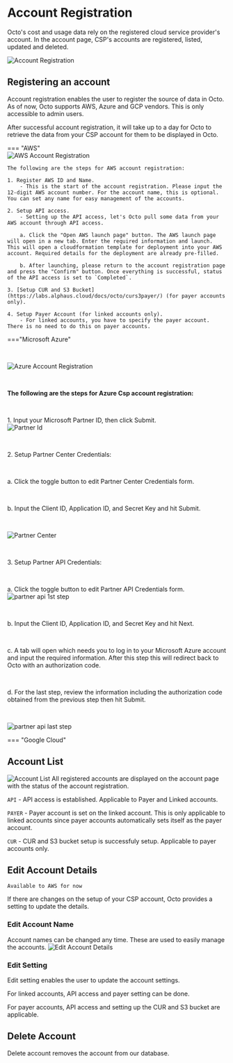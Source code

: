 # Account Registration
Octo's cost and usage data rely on the registered cloud service provider's account. In the account page, CSP's accounts are registered, listed, updated and deleted.

![Account Registration](https://lh3.googleusercontent.com/drive-viewer/AEYmBYTLM5YNrA_zbqxqIVvZ1tjs4wZB-MERQiUAI7sKPqxWAuHBChlD3YnxMAbbQMlEBZAM8JPvZaYmQqU6ja1UNMIjYDlcpg=s1600)

## Registering an account
Account registration enables the user to register the source of data in Octo. As of now, Octo supports AWS, Azure and GCP vendors. This is only accessible to admin users.

After successful account registration, it will take up to a day for Octo to retrieve the data from your CSP account for them to be displayed in Octo.


=== "AWS"  
    ![AWS Account Registration](https://lh3.googleusercontent.com/drive-viewer/AEYmBYT1LhwmtZZBayUETNbqFOowbNMytIljtocEpHFZGeBqZf1mElpOV9Xwl4zMbKZxdTRudRMcS7vKlkLJUNmSjiTTUBl8yg=s2560)
    
    The following are the steps for AWS account registration:
    
    1. Register AWS ID and Name.
        - This is the start of the account registration. Please input the 12-digit AWS account number. For the account name, this is optional. You can set any name for easy management of the accounts.
    
    2. Setup API access.
        - Setting up the API access, let's Octo pull some data from your AWS account through API access. 

        a. Click the "Open AWS launch page" button. The AWS launch page will open in a new tab. Enter the required information and launch. This will open a cloudformation template for deployment into your AWS account. Required details for the deployment are already pre-filled.

        b. After launching, please return to the account registration page and press the "Confirm" button. Once everything is successful, status of the API access is set to `Completed`.
    
    3. [Setup CUR and S3 Bucket](https://labs.alphaus.cloud/docs/octo/curs3payer/) (for payer accounts only).
    
    4. Setup Payer Account (for linked accounts only).
        - For linked accounts, you have to specify the payer account. There is no need to do this on payer accounts.


==="Microsoft Azure"  
    <p>&nbsp;</p>
    ![Azure Account Registration](https://lh3.googleusercontent.com/fife/AGXqzDlaEPU40RTOAIm3zoDyfyEKNlwTPxhDSkJMlKJRZlM-q8I57ni710BHfxvpwrZ6-o3poT-16sLTdV9TMXXpv5V4E-VxoP4T5NiCECAlUFVRropPVM52t-IkogUR73I3SuIBLAjZhKogL-DzwaU_i95fZI-lyZpKS_SJRSzgZg8nqEtegOziLvE33mSuYw6mxgDX08XypfLUbrRHKbxSzgTAWekqkjcNPT8d9B915Hrg6CchgS-vF1ZH7w9wQ1gC0FbMIYFdRXW29s7uY_ysEveP7K4hEXCF5ph35TijuIN8QtCSWzQARn9bck4gbbhvLEFQwR_vdm409kTZz9da-Fl7go967jvNZqVR_FLZUw63YRDJKH84Atn7Oaw4o2ngcP0lZOg2_-AfucbtOQmptuvDKqwjIjURlzTEAL-UQZTtNvZqOMo3cv_-16HAB2Ht86nObjuZr1JndY0Rhip0UfC-9L9EDxNhxSNdEXK0e0O58RJaV5HpQIG7CNKEQv1kJ1w5TYbqclUA7JEzqI5GU7JrvaGUWISg-IA36EeLpsvPQ7_1BiG3aDPt5yPN7D-M1hQCgY617KGlJ07mRlsvdWaYXmGEkBcHbpWwjDT3tI0BsEYecY_AE-NhciwLAq5dcWphqQSZqrS-QsFQPIXWiHCBI8-NJWiOYfezdQJ_1HpIQ-puTT-pvtrQu5x2q0VqQjZ7-kdfSmaKhnriI_BFqbzlyEh30m7I1-b95wOf3S75LY3Z8yg0bzy37FURN8qLWksKuKPBJnokGcqhFWiro6ag3vnmSLugmxFqlZv7KRe16yZ-ATaOocF3X-A7-XDlPgdtv8g5c7s6YZ8uWQHGbLui9dnWKV1uoC90i7CpBVnQ3y0i2SG205MYJI330Tp7Hb3TJsZ0GjFR_RACq76VA7a6xEzcRnN2Od7b5qD42oUUqrcB1xx-x8utKBlXeRd25ERYZ3A4Qyhq1PvtmGlM2HsqHzd8Nby-CG4sCet6197T0QJeKFYq0H1kOQaVX-KKeDnnUpgNgwXyrYXk_mKP-SzaP47EHkXxDqkFl-pB4XfESE2vHZbkdUqcWiue9pJJgLG7t6-ptm0zgOElLnDdvJj4YzFnPQ1joqodJEeb6a8GdAWX-71mqPyQ3JfVIs1XFB8ELiShCRoTgD9cAFhIayJWsRrSulN6tuYWc7sXuTvqac4qt7-h6mLa2acN8zNr2z0v9wBKuAobNeLDevLXb4t9WYYFiBX5AX6kyNYDu6oNGkDfOqHK9jGwxCHP0-hnNIXriCk_9joB1GLZ7NqsX4Fbw8IwhW7ZPNMLopBfPw_8-1epP5UyEE9so58eBhX5raeuekUcbRQsXJxcBaq7QOlMisOKVs5e4MqqQBvsO7YwpSah3NxZDuIfvEC3mkJmI-Xj8qukA6rLZW_Op66IchYXAC86fhXJbPtrEFFKCKEjZ-61U8urMEiXPTS02pvN5oJxBTtoBQJYd9ilf59bLMCgbDCfHGO6XaeS6A2zjVFSHPhBiben3QhotkaOOVrmrBORDSjSSRyMzVQ=w1870-h959)
    <p>&nbsp;</p>
    <b>The following are the steps for Azure Csp account registration:</b>
    <p>&nbsp;</p>
    1. Input your Microsoft Partner ID, then click Submit.\
    ![Partner Id](https://lh3.googleusercontent.com/fife/AGXqzDlYOT6I8knCl8UPOZ7vpvsAsVXwnsRdkDVEcYeLaHhxMoVNWzAKmRMDB3rXT-n_ECJ7VgvBXQVuzkR4vzZOZHVAVJ-P6Rt7S8L17ePifku7qW5_SavgWQCRIjjKwPNn2l2TDdlVq3MLl4oXdagr-Xd3V5IQfuaC37IvUEH1vOFEl5nLCOlFIuAszJVYTn1g4jH7_2khG5tSlkcknwRil0vwsz5ylN3jrVgkbdUEPxfkYTLkgGeVqZ3dCUxFGWX2BXGrf4YNeAStORFb7Cw4Aqa3SNnuArs0OqZ7P150209KfENbdE38jObXGn9YchjI5C5C4ZgipBklR97TzBYsDKZfnqw_tGQaDAlB_7iJosq7tiXvw8FeWDSkt-p0R0_AtYnJkVf5I6sgLq01ebBJN4xx4-iMs0Q0cAdCwDkP6llQv1-wVKdjdXJ82xGU1L_94wgj5noT-DwDwXl5Yvc09qiV10KiNZqo3xvGC9Z4dOtH6Jd8ce1CTf2LvRR4TfoPFPBwDAGMNy3cktf-QMK86yJKAdH1FPZY0eGiRSAuxTL_ojfqxwDNUCIDtsBc1a-MlDZYhVepnb_Z_9x6Yi43A8rRykPmFnfVoJsLdLq5e5tmQ-V1RoQWWXaAebD30dBzgfTENYK39Lg0umLkCWqRYNdy7ulIhdCbcaBz6IL8yBv8YP5Uk_zht0fQjvUIDBk7DGYawz443WxeV1xRrXaYClTqXJHTaaApKIrO-58Rh8tF4xR2Iq0wQFWiP6cjA-esgpSAiaJzrGp8KmtgSF40oKTPmRc4eF2SzchzxQOK8g5o10LFThlyK48NlqQxp86uxiY2vVH8ah_b-rHYvlxhjNvKPaaBACVdntwCkD3Cx6MS8AmTXqm_DUGrfgrK5cWpezE7W216255-bTuRnkBV7WppdrfWew0pNqfDfYZQc04p5raMQLw1KAuDoLGHOk02Vapx9fFBAtD5HqyYg5Ai6k_0k6rkbaKHAxhQtgbRhFQiTeqxjPY0ea5MN1v-kXiA1rNcqdW1T9TASHOeriBC-d0heLLvFjxEHcHXXBaYG8CqxpQuu9Vd0l7EipsBcjfcBgOQmPoD-ehZtj8XHSClJ0HGl_vuq_9F-wAzhdQZLkSMYptuRY3a47jk8QfXqYMTz19qGu3Umf7rHgFXWTp5w-lqiwQM2ozdLf1fDauW2SMIrei2GtJ26Luv7t02U0akiuHdkG_x0Bp6uvHptAhPTimqDbZe7CA2oQgiqCFzUU_EvXj7gdA6axlDFAiqvTblVuXNp8gUTgMFyfmpnoaoEQQDc08PriJYVpV3R91Yup-woYqm6gulLhhTRpkMM_EQGZ3ODlcR8b9N6KLMUVaqisw9umR6bu4T47O6-hZ3MfzP_nRLPfv3U1YnzgRRYvWX8kcgOC6qJaO6wvGfz91LMxmQ7dZynUoWt5KqYBIWMlbnZI99Vk529kDf-yR67bqvgWuROeYob0W68H9ZFFokmEizDevSWk6sLfLKQdS_qt4yPl1ky5SWu3epn-j3JnkPkOyqrXb5J0jmZGw=w1315-h959)
    <p>&nbsp;</p>
    2. Setup Partner Center Credentials:
        <p>&nbsp;</p>
        a. Click the toggle button to edit Partner Center Credentials form.
        <p>&nbsp;</p>
        b. Input the Client ID, Application ID, and Secret Key and hit Submit.
            <p>&nbsp;</p>
            ![Partner Center](https://lh3.googleusercontent.com/fife/AGXqzDnNgTo-de55bHAR1A2Y3PEbAFVaZPMspQrIUCqejZ7cgcpsdu5tcoArXkZzg245OWq3e_6mG1-zhyAxNTyvEm2hlKEXKVT8SyQOfoI952yDCM-347Z54rcfSc0z0Ot3HxtQ5xP7Z-X1axKEMWUN9nAHRCTmRjmhxEV6KhHJRd7reNOuiADgrKG_YKajruhyLnU1Ejfnf0bQcsqgbCSnM_rUpd6D5vg3vdIYioTsbsjQntWvUsO0-UiXN0-QCNPBAxDF_xh6LuWny1zSqRpZoJqrwZ4o67xFwFS7pAULa77j1SZke5I4yPpDMSULoyPlAGdyOCUanOQzEA5zlSjc3k2HtUo1TxF_ENZuKAJcNvsNuzKANteYXR7Bq-OwvHMHxPENbuHepdiHEr67Qim3S2pjxczwUgN93ZIcpYJ1OZp8HJH7h9XFuJnaJNBqHiz7N5HbcPamNknjt37NAvfgwR78xJngD4AwTgKKgCOejm1EEEQkv2RO28PNyAgzkOgOn_zfBkuF3BGA5fYMOq4hxdFwuVsm8lcmBiqa_PkcdMJKZ3mn9m2ZogSiHDGt8vmopCXolFnENHTbKjAk9jOpcpgKYp1FudpTIPO-tlk8uKKFK-iSbMy3uoP6gVmjCiDa1IyBSIdPISCAiXN0TDMrldZ5QGDwNF-YzL3uMvInNUs1ReLdYkeorhjDxJd32NZa6iXELogIN8gYCkbLxsCcVmi7V6W-RdI8aHDPRdi9i10nWBh8TfJPJEbJVc_9VeRy-grVv0dWfWUi7WMUsAfe9QfGnQ2cmcUK1K575ecRZ2tq681te199e9_1ysY6Bdi04AirYxREbNJZ_p6OH6uOA0LVU5NdcJ66QsuJy71AQJldteJQwDXCE1KT_5e33eYi982fNOQkrkMb3SP60qLxzHWy-HHsbnvEGjzSDZV8NibuzAHi6LocNZLoJfbiWAT2Uz0Ms54kn_nbUFLMeTylPmdt07GYVNABjnABFyigAchJjUfwMEvPlVozeRgsoopt3SAFryCaE3jAD_bayvMiBIFZgC-S3VfJ0PdCxGb4PmUurdr0F8szUXJv2hRWKbgMGtoPPTKTIW9IyoUudEjYICuNkE1KaYMa9TDs492y86q6dsv3T8VEju9Bb4JsVCRXg2M_0jvCIHJuOmWBpwCqKhq2VjzLg1JzybSz9GyeeDXTdBFiehjJDHUJ-szw-FpopvVudth7cb-SjvKqq9oD7DgIkeKNF3zUT5IlF1VXdQ7hi2ChUqDGQARPQIWihFQsIaJLKN2SyfkN9Y-FFsMzgE1hDfsXwGlcZfWZNjUOkk4iKChG70KCGmIyji0cM061keFkREeMmWXXa_ZT4_ukEW1sSN9vz0d7FRCXF3POnTXJ3GEfcbvR4BsrpB8jKF_GhXLyF2P1HK4w3OnQxV-v1rquwrimvRuuVGcnP1TiifC5Cqgzg7aVI_HKpmyRQA0sUNKQyFKy38Up8apPdwOU60pkk0Sg3dekdDeDcyVoRJiob718hjFGMmriSSQLz94OKS7CMB5Q-vr_-8k=w1315-h959)
        <p>&nbsp;</p>
    3. Setup Partner API Credentials:
            <p>&nbsp;</p>
        a. Click the toggle button to edit Partner API Credentials form.
            ![partner api 1st step](https://lh3.googleusercontent.com/fife/AGXqzDl13yjW7Qhf0I5EC16YYLIAyQOzRPO1enO6Sldfkl1I2ZzAKUphX78kxjsrZ68XcCvkozpqvWBabpjLn25578EbFl01wq2m2oJSNG-96EEOcanHg4Y-XrtjwzopvQu7tiSQaU7v5CuI4Gke6lf4piXxQsYGuHTCQ7HC5vCia-1dn2C--lrkvJyl7fvTutNfHJBQoXNwjQYyvhTbzHYV5EnyvspoPTNyQ6_HWWy9I1Kx7eRBqWnqdGgZ5a503bgMfp770GCARjbIYHi7dX-duqFaKN802pzGfuIJwViUAEEHJh74WKDsGPaN5uoZQvKBPFq-3EXH31lFUYFe1-Zhto9imBiv7FxD_JqnrEGQq_Ee0CNkcxgxrj8RWNTDdRP1ni6oL997mo2AsRZEXHE8s1chSWT0Pj6HTSL3kBHnS1Ax2PfxWaUOmd8bIs4Q2M8UxNhRiTFb__ZoUj4zt7TeML3RDJfB9zVj4akh14AhfYsc5qPyt9lriDP8NqkOmg7zg6g8sUf3ns3mAQA0Vleo6GXiVzozr3NJX9lz6oBLWoWm-ocXJ_oSFwPL-j-gicHflCeDjxCuNRF6t4jw8LuXtE1qthOjfDlSY3cfBrhUQeYZvrpshboFWrRxSQhVckv9e02FwQhe3tO5_mHMN0GMdvUQtaKnD8uNhBEkRiAgYxRt0CINvx197v12mseZ40XgEafsoWl5K3r_2EFBgF8LZMG9uxsYm9ncHNgCZuytigIVrKt8MlG4hKJmKMsyLVtLcGz4W5k0j61_Z3qvn3O4nxLYcehHTY18wIpnURn5gXTZA_dW0dYjztDnShuGQQzptw6FS86IYknzUsTrY0OzuZFsG7iQ_TwwMsLSgAuypw6m-ht-7pNZa4lAdy1xnwDi3Ciw6H53bm5Ix-kbROhCS4M-qwiNdEW2Tnec19JHf8aqSPC8nLqQtqQVfeEnit47XJ7132Y_3xy1KBR_POXODkJWjAgmLbRADFn1phEWOvrcsQCRABIvakzkIi-Aw4WJqpFer_ZnhfkgY57jLEkdtK9EsV-zeWOhgMgt8e06xvL-Pcgntsib0iLPP77NofraNYC3gfJTNENCWMb3-KswkCUN4o1UVxGSK6J-ZDaOZnrhq12jiKnfYGrlYPBfvARftAJC2Lrfi5xfhSyoaFQnNWcYYKVbAKQEeKRgbWOQhJbysRyQg2f46ZWoAs5UXoXcALNZfBQg3B8JKHarWt5SdHN7irwryn6IAqfrGBbIIWG04MGQ7Ikuuj2KRDMToCO282XcuGVpbcQ5eaxLZM8BrnIIjj0TU18gSpwrzD6bku4JntW0h9ZFIkHDiqpcdwV_n_C2VQ5M8sDZ3WsJSYLQRMSXL2riAA6rgExuhE7hmCU-epkchPqrfZe_gcjv1rmc9Ug-YdReC2yyByC2jD9k1suxUU3qNZb1LQJGLqSw4DlQXhCeukxd2pYK33IDdXQiDMoD966U6r2PgHekYcYA9x00nqtYIqNY30biFvN1f0mklkxeEGzmoYreviVMA1W07ywN8jQKdyA7zlA=w1870-h959)
            <p>&nbsp;</p>
        b. Input the Client ID, Application ID, and Secret Key and hit Next.
            <p>&nbsp;</p>
        c. A tab will open which needs you to log in to your Microsoft Azure account and input the required information. After this step this will redirect back to Octo with an authorization code.
            <p>&nbsp;</p>
        d. For the last step, review the information including the authorization code obtained from the previous step then hit Submit.
            <p>&nbsp;</p>
            ![partner api last step](https://lh3.googleusercontent.com/fife/AGXqzDnCFFhjXw0_88U14caSxX3LWSELh5zXhS0KUkevE2AucdeLRhEjI1EhCHorBbfOlj066Q67e_-Pu82ZxWTr77ibrYTJ20Iy44uKXoPhQ_6vbr9K6BAcJFjoKxAMjc8O_ZfF8Yehjzr20hbLppkZd2RuVF7x01C6i9EX5KHurwg3ZXFsdrVACqwX5d8UyUxxYvbqkil3WqD7HTEz-VongsKSunsQaymctI3teyK04wA3opKE3UVavFmEWQU0O8P5S9hpf3vCZbhbgsv7vG5M6-w8h6inZpyGq6VQpIiEez6OZ6R5uzJysCuLUf46rykkmAPWGHSAVI5omIVPC6zxLLCw4cKOP-n4Fb0kQ6s-ZaH6ZyLZiGqGZj8Zr5323vcrl2g82D23Qq7AvbxxCwuUwKUx_ZvVrUm_8zpaTYXsDNriMcl74pd1rbJmfd-niWVmHFJTfazYHX7pI7TIBd3zuK9XSJIWcqB6j4NbrSQFfLDPCCiMKeRnXFc-qoxLDIPRdKvSNHSrZ276ieJAj8sFRe9vwAnEuPCYMMZJrijlvcWFA9emUW--PcWJujfnTOC9tsGd4PPNP4xvHrOTbOb6euW81s2soE0YBhQlMlZTVXdnkNJaw01Fx82vwfxhit5PJlGrCSJgK3Y4h4yiVSagedmQxiOQLabWaaSA51ZQU1BCatHahKUZoEbYTRZVDkNBJd0ELk75yS6yFWjDPkltk5vdJmhJQe-ErT1A7LCoE3NJBiUmKQQ7AkMhahX8jipMIKVc2HdntA0DgfmLdxRHfMPdfe-OUkXBa_92wGPZms_RyEZrwBi55LFXDBUT8koly2UwflWwNWqGXYKmP1xrnubf0kltIepebQVg7xBloUKe0r_MjBcOO4c3gZiFoEZLUigV1QemTo-9rXMobyY0v1pOKX9t4V_n2WCiqs5GsUBxH7y9DuJuGBB74bMDSknGBAkKxlNoj_ykYa4DMy_Wz1isZl53nPGNGiYq0xq3seq61nJYapw31iFehG1rCk61W-SSgOJrG24P17v9q8y0BgpNFhXepoa3tlk_WRMp5sTeCW3qtJIpHOPCs4RIp_lNdc7Et6wUNpsMagrFPQJM7szNmmlmWK-cjFsCtDZ2QFPEZIfdw7lHLtKn05wfxpLG68E5u2a09RWGveaBKrbZk8TZKiPjIbhfdiqbGI56dXyTfWeK8TwPuQaPQStBI6XAUxGjSn2olkLCUz5zFLtKezwbOT9sWS2hwIRcvzolbIHCAtSe66iXggbONCtH9gRM0otmFURdwKJPeo9Su-7V-8JfXIXl2BE-EE85YyRfptb78LHuLuZXKYICf_CMdDeX1oIkgc3cWFQSiNCtDLJ6n53B0GArIDQ54H5rX6GFVXEo8nx8N4bSxDt6ljRX-bLbvm-BVTumKBea_143ve9pfXKSnai_jV4TZM6XtoyzDrE2Q0Z3JE2si7zdo78wJYcFLoZfkLAOEJd5GWwENQXozInSt1j4mKdwrkB7kdoQDax6frg_QTXJwCChNiwmyJxzj2W6ken9mRfGvQU=w1315-h959)
    

=== "Google Cloud"

## Account List
![Account List](https://lh3.googleusercontent.com/drive-viewer/AEYmBYT1IPm3XU8t6urabmxI792E76HsWDIo-lM8mXELdxwAsAtKrRGRKiBNFIz2fvqYbFRV4BKg-iLccEGBB4_S5VFyBR6Ilg=s1600)
All registered accounts are displayed on the account page with the status of the account registration.

`API` - API access is established. Applicable to Payer and Linked accounts.

`PAYER` - Payer account is set on the linked account. This is only applicable to linked accounts since payer accounts automatically sets itself as the payer account.

`CUR` - CUR and S3 bucket setup is successfuly setup. Applicable to payer accounts only.

## Edit Account Details
```
Available to AWS for now
```
If there are changes on the setup of your CSP account, Octo provides a setting to update the details. 

### Edit Account Name
Account names can be changed any time. These are used to easily manage the accounts. 
![Edit Account Details](https://lh3.googleusercontent.com/drive-viewer/AEYmBYS6b3Vvxi-u6M4Dv5cnLL_9pYU9VGz-NnDrDoOvnZG3gTsxEYHl1nAUDxvZHbrXz4Y4-5yuSW-qaLQCTzzl_7NvfqFLVw=s1600)

### Edit Setting
Edit setting enables the user to update the account settings. 

For linked accounts, API access and payer setting can be done.

For payer accounts, API access and setting up the CUR and S3 bucket are applicable.

## Delete Account
Delete account removes the account from our database.